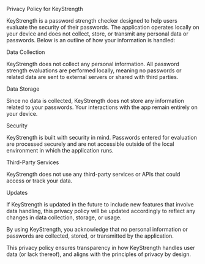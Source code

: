 Privacy Policy for KeyStrength

KeyStrength is a password strength checker designed to help users evaluate the security of their passwords. The application operates locally on your device and does not collect, store, or transmit any personal data or passwords. Below is an outline of how your information is handled:


Data Collection

KeyStrength does not collect any personal information. All password strength evaluations are performed locally, meaning no passwords or related data are sent to external servers or shared with third parties.


Data Storage

Since no data is collected, KeyStrength does not store any information related to your passwords. Your interactions with the app remain entirely on your device.


Security

KeyStrength is built with security in mind. Passwords entered for evaluation are processed securely and are not accessible outside of the local environment in which the application runs.


Third-Party Services

KeyStrength does not use any third-party services or APIs that could access or track your data.


Updates

If KeyStrength is updated in the future to include new features that involve data handling, this privacy policy will be updated accordingly to reflect any changes in data collection, storage, or usage.

By using KeyStrength, you acknowledge that no personal information or passwords are collected, stored, or transmitted by the application.

This privacy policy ensures transparency in how KeyStrength handles user data (or lack thereof), and aligns with the principles of privacy by design.